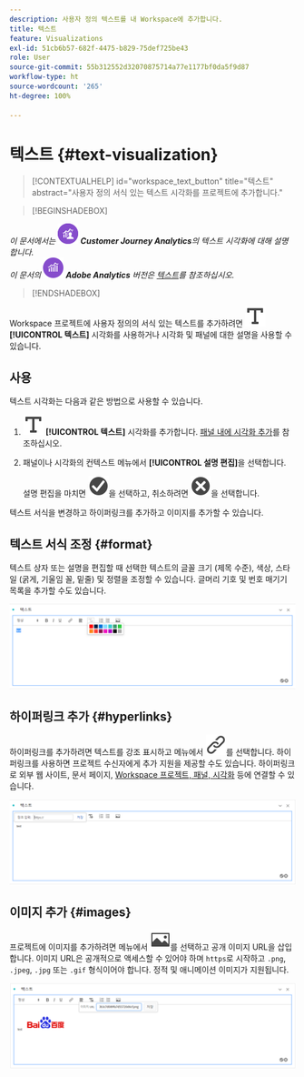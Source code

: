 ```yaml
---
description: 사용자 정의 텍스트를 내 Workspace에 추가합니다.
title: 텍스트
feature: Visualizations
exl-id: 51cb6b57-682f-4475-b829-75def725be43
role: User
source-git-commit: 55b312552d32070875714a77e1177bf0da5f9d87
workflow-type: ht
source-wordcount: '265'
ht-degree: 100%

---
```


# 텍스트 {#text-visualization}

<!-- markdownlint-disable MD034 -->

>[!CONTEXTUALHELP]
>id="workspace_text_button"
>title="텍스트"
>abstract="사용자 정의 서식 있는 텍스트 시각화를 프로젝트에 추가합니다."

<!-- markdownlint-enable MD034 -->


>[!BEGINSHADEBOX]

_이 문서에서는_ ![CustomerJourneyAnalytics](/help/assets/icons/CustomerJourneyAnalytics.svg) _**Customer Journey Analytics**&#x200B;의 텍스트 시각화에 대해 설명합니다._<br/>_이 문서의_ ![AdobeAnalytics](/help/assets/icons/AdobeAnalytics.svg) _**Adobe Analytics** 버전은 [텍스트](https://experienceleague.adobe.com/ko/docs/analytics/analyze/analysis-workspace/visualizations/text)를 참조하십시오._

>[!ENDSHADEBOX]


Workspace 프로젝트에 사용자 정의의 서식 있는 텍스트를 추가하려면 ![텍스트](/help/assets/icons/Text.svg) **[!UICONTROL 텍스트]** 시각화를 사용하거나 시각화 및 패널에 대한 설명을 사용할 수 있습니다.

## 사용

텍스트 시각화는 다음과 같은 방법으로 사용할 수 있습니다.

1. ![텍스트](/help/assets/icons/Text.svg) **[!UICONTROL 텍스트]** 시각화를 추가합니다. [패널 내에 시각화 추가](freeform-analysis-visualizations.md#add-visualizations-to-a-panel)를 참조하십시오.

1. 패널이나 시각화의 컨텍스트 메뉴에서 **[!UICONTROL 설명 편집]**&#x200B;을 선택합니다.

   설명 편집을 마치면 ![CheckmarkCircle](/help/assets/icons/CheckmarkCircle.svg)을 선택하고, 취소하려면 ![CloseCircle](/help/assets/icons/CloseCircle.svg)을 선택합니다.

텍스트 서식을 변경하고 하이퍼링크를 추가하고 이미지를 추가할 수 있습니다.

## 텍스트 서식 조정 {#format}

텍스트 상자 또는 설명을 편집할 때 선택한 텍스트의 글꼴 크기 (제목 수준), 색상, 스타일 (굵게, 기울임 꼴, 밑줄) 및 정렬을 조정할 수 있습니다. 글머리 기호 및 번호 매기기 목록을 추가할 수도 있습니다.

![텍스트 색상 팔레트가 강조 표시된 Workspace 프로젝트의 텍스트 옵션.](assets/format.png)

## 하이퍼링크 추가 {#hyperlinks}

하이퍼링크를 추가하려면 텍스트를 강조 표시하고 메뉴에서 ![링크](/help/assets/icons/Link.svg)를 선택합니다. 하이퍼링크를 사용하면 프로젝트 수신자에게 추가 지원을 제공할 수도 있습니다. 하이퍼링크로 외부 웹 사이트, 문서 페이지, [Workspace 프로젝트, 패널, 시각화](/help/analysis-workspace/curate-share/shareable-links.md) 등에 연결할 수 있습니다.

![링크 아이콘이 강조 표시된 텍스트 옵션.](assets/hyperlink.png)

## 이미지 추가 {#images}

프로젝트에 이미지를 추가하려면 메뉴에서 ![이미지](/help/assets/icons/Image.svg)를 선택하고 공개 이미지 URL을 삽입합니다. 이미지 URL은 공개적으로 액세스할 수 있어야 하며 `https`로 시작하고 `.png`, `.jpeg`, `.jpg` 또는 `.gif` 형식이어야 합니다. 정적 및 애니메이션 이미지가 지원됩니다.

![이미지 아이콘이 선택된 텍스트 옵션.](assets/image.png)

